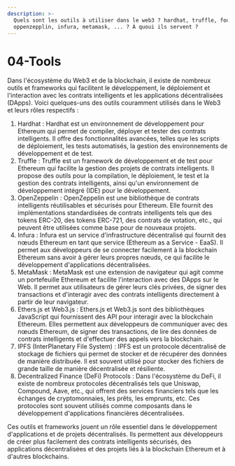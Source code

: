 ```yaml
---
description: >-
  Quels sont les outils à utiliser dans le web3 ? hardhat, truffle, foundry,
  oppenzepplin, infura, metamask, ... ? À quoui ils servent ?
---
```


# 04-Tools

Dans l'écosystème du Web3 et de la blockchain, il existe de nombreux outils et frameworks qui facilitent le développement, le déploiement et l'interaction avec les contrats intelligents et les applications décentralisées (DApps). Voici quelques-uns des outils couramment utilisés dans le Web3 et leurs rôles respectifs :

1. Hardhat : Hardhat est un environnement de développement pour Ethereum qui permet de compiler, déployer et tester des contrats intelligents. Il offre des fonctionnalités avancées, telles que les scripts de déploiement, les tests automatisés, la gestion des environnements de développement et de test.
2. Truffle : Truffle est un framework de développement et de test pour Ethereum qui facilite la gestion des projets de contrats intelligents. Il propose des outils pour la compilation, le déploiement, le test et la gestion des contrats intelligents, ainsi qu'un environnement de développement intégré (IDE) pour le développement.
3. OpenZeppelin : OpenZeppelin est une bibliothèque de contrats intelligents réutilisables et sécurisés pour Ethereum. Elle fournit des implémentations standardisées de contrats intelligents tels que des tokens ERC-20, des tokens ERC-721, des contrats de votation, etc., qui peuvent être utilisées comme base pour de nouveaux projets.
4. Infura : Infura est un service d'infrastructure décentralisé qui fournit des nœuds Ethereum en tant que service (Ethereum as a Service - EaaS). Il permet aux développeurs de se connecter facilement à la blockchain Ethereum sans avoir à gérer leurs propres nœuds, ce qui facilite le développement d'applications décentralisées.
5. MetaMask : MetaMask est une extension de navigateur qui agit comme un portefeuille Ethereum et facilite l'interaction avec des DApps sur le Web. Il permet aux utilisateurs de gérer leurs clés privées, de signer des transactions et d'interagir avec des contrats intelligents directement à partir de leur navigateur.
6. Ethers.js et Web3.js : Ethers.js et Web3.js sont des bibliothèques JavaScript qui fournissent des API pour interagir avec la blockchain Ethereum. Elles permettent aux développeurs de communiquer avec des nœuds Ethereum, de signer des transactions, de lire des données de contrats intelligents et d'effectuer des appels vers la blockchain.
7. IPFS (InterPlanetary File System) : IPFS est un protocole décentralisé de stockage de fichiers qui permet de stocker et de récupérer des données de manière distribuée. Il est souvent utilisé pour stocker des fichiers de grande taille de manière décentralisée et résiliente.
8. Decentralized Finance (DeFi) Protocols : Dans l'écosystème du DeFi, il existe de nombreux protocoles décentralisés tels que Uniswap, Compound, Aave, etc., qui offrent des services financiers tels que les échanges de cryptomonnaies, les prêts, les emprunts, etc. Ces protocoles sont souvent utilisés comme composants dans le développement d'applications financières décentralisées.

Ces outils et frameworks jouent un rôle essentiel dans le développement d'applications et de projets décentralisés. Ils permettent aux développeurs de créer plus facilement des contrats intelligents sécurisés, des applications décentralisées et des projets liés à la blockchain Ethereum et à d'autres blockchains.
